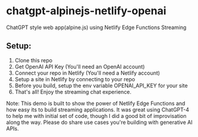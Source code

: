 # chatgpt-alpinejs-netlify-openai
ChatGPT style web app(alpine.js) using Netlify Edge Functions Streaming

## Setup:
1. Clone this repo
2. Get OpenAI API Key (You'll need an OpenAI account)
3. Connect your repo in Netlify (You'll need a Netlify account)
3. Setup a site in Netlify by connecting to your repo
4. Before you build, setup the env variable OPENAI_API_KEY for your site
5. That's all! Enjoy the streaming chat experience.

Note: This demo is built to show the power of Netlify Edge Functions and how easy its to build streaming applications. It was great using ChatGPT-4 to help me with initial set of code, though I did a good bit of improvisation along the way. Please do share use cases you're building with generative AI APIs.

